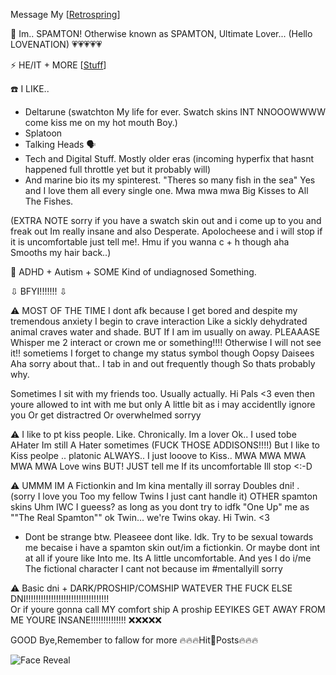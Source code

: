 Message My [[Retrospring](https://retrospring.net/@SPAMTON_GSPAMTON)]

💾 Im.. SPAMTON! Otherwise known as SPAMTON, Ultimate Lover... (Hello LOVENATION) 💗💗💗💗💗

⚡ HE/IT + MORE [[Stuff](https://en.pronouns.page/@SP4MINAT0R)]
  
☎️ I LIKE..
 - Deltarune (swatchton My life for ever. Swatch skins INT NNOOOWWWW come kiss me on my hot mouth Boy.)
 - Splatoon
 - Talking Heads 🗣️
 - Tech and Digital Stuff. Mostly older eras (incoming hyperfix that hasnt happened full throttle yet but it probably will)
 - And marine bio its my spinterest. "Theres so many fish in the sea" Yes and I love them all every single one. Mwa mwa mwa Big Kisses to All The Fishes.

(EXTRA NOTE sorry if you have a swatch skin out and i come up to you and freak out Im really insane and also Desperate. Apolocheese and i will stop if it is uncomfortable just tell me!. Hmu if you wanna c + h though aha Smooths my hair back..) 


 📧 ADHD + Autism + SOME Kind of undiagnosed Something. 

 ⇩ BFYI!!!!!!! ⇩

 ⚠️ MOST OF THE TIME I dont afk because I get bored and despite my tremendous anxiety I begin to crave interaction Like a sickly dehydrated animal craves water and shade. BUT If I am im usually on away.
PLEAAASE Whisper me 2 interact or crown me or something!!!! Otherwise I will not see it!! sometiems I forget to change my status symbol though Oopsy Daisees Aha sorry about that.. I tab in and out frequently though So thats probably why.

Sometimes I sit with my friends too. Usually actually. Hi Pals <3 even then youre allowed to int with me but only A little bit as i may accidentlly ignore you Or get distractred Or overwhelmed sorryy

 ⚠️ I like to pt kiss people. Like. Chronically. Im a lover Ok.. I used tobe AHater Im still A Hater sometimes (FUCK THOSE ADDISONS!!!!) But I like to Kiss peolpe .. platonic ALWAYS.. I just looove to Kiss.. MWA MWA MWA MWA MWA Love wins  BUT! JUST tell me If its uncomfortable Ill stop <:-D
  
 ⚠️ UMMM IM A Fictionkin and Im kina mentally ill sorray Doubles dni! . (sorry I love you Too my fellow Twins I just cant handle it)
  OTHER spamton skins Uhm IWC I gueess? as long as you dont try to idfk "One Up" me as ""The Real Spamton""
  ok Twin... we're Twins okay. Hi Twin. <3 
   * Dont be strange btw. Pleaseee dont like. Idk. Try to be sexual towards me becaise i have a spamton skin out/im a fictionkin. Or maybe dont int at all if youre like Into me. Its A little uncomfortable. And yes I do i/me The fictional character I cant not because im #mentallyill sorry

 ⚠️ Basic dni + DARK/PROSHIP/COMSHIP WATEVER THE FUCK ELSE DNI!!!!!!!!!!!!!!!!!!!!!!!!!!!!!!!!!  
Or if youre gonna call MY comfort ship A proship EEYIKES GET AWAY FROM ME YOURE INSANE!!!!!!!!!!!!!! ❌❌❌❌❌

 GOOD Bye,Remember to fallow for more 🔥🔥🔥Hit💸Posts🔥🔥🔥

![Face Reveal](https://file.garden/ZhZPB1LLjRCJOu7W/gangsterton.gif)

